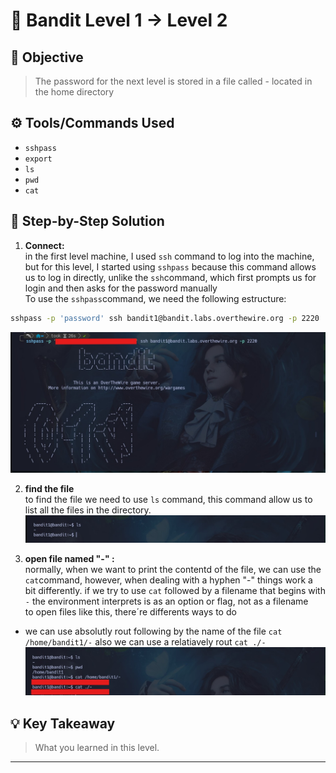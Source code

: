 # 🔐 Bandit Level 1 → Level 2

## 🎯 Objective
> The password for the next level is stored in a file called - located in the home directory

## ⚙️ Tools/Commands Used
- `sshpass`
- `export`
- `ls`
- `pwd`
- `cat`

## 🧠 Step-by-Step Solution

1. **Connect:**  
in the first level machine, I used `ssh` command to log into the machine, but for this level, I started using `sshpass` because this command allows us to log in directly, unlike the `ssh`command, which first prompts us for login and then asks for the password manually     
To use the `sshpass`command, we need the following estructure:

```bash
sshpass -p 'password' ssh bandit1@bandit.labs.overthewire.org -p 2220
```
![screenshot](../ASSETS/ejercicio%202/ejercicio%202.1.jpg)

2. **find the file**   
to find the file we need to use `ls` command, this  command allow us to list all the files in the  directory.
![screeshot](../ASSETS/ejercicio%202/ejercicio%202.2.jpg)

3. **open file named "-" :**  
normally, when we want to print the contentd of the file, we can use the `cat`command, however, when dealing with a hyphen "-" things work a bit differently.
if we try to use `cat` followed by a filename that begins with `-` the environment interprets is as an option or flag, not as a filename  
to open files like this, there´re differents ways to do
- we can use absolutly rout following by the name of the file `cat /home/bandit1/-` also we can use a relatiavely rout `cat ./-`  
![screenshot](../ASSETS/ejercicio%202/ejercicio%202.3.jpg)

## 💡 Key Takeaway
> What you learned in this level.

---
